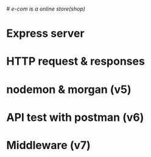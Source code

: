 *# e-com is a online store(shop)*  

# Express server

# HTTP request & responses

# nodemon & morgan (v5)

# API test with postman (v6)

# Middleware (v7)










